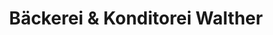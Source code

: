 ---
title: "Bäckerei & Konditorei Walther"
url: /coswig/baeckerei-und-konditorei-walther/
shop: Bäckerei
---